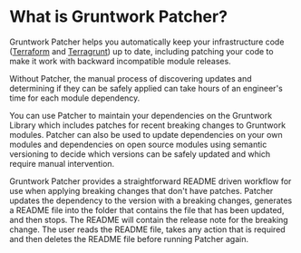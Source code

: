 # What is Gruntwork Patcher?

Gruntwork Patcher helps you automatically keep your infrastructure code ([Terraform](https://www.terraform.io/) and [Terragrunt](https://terragrunt.gruntwork.io/)) up to date, including patching your code to make it work with backward incompatible module releases.

Without Patcher, the manual process of discovering updates and determining if they can be safely applied can take hours of an engineer's time for each module dependency.

You can use Patcher to maintain your dependencies on the Gruntwork Library which includes patches for recent breaking changes to Gruntwork modules. Patcher can also be used to update dependencies on your own modules and dependencies on open source modules using semantic versioning to decide which versions can be safely updated and which require manual intervention.

Gruntwork Patcher provides a straightforward README driven workflow for use when applying breaking changes that don't have patches. Patcher updates the dependency to the version with a breaking changes, generates a README file into the folder that contains the file that has been updated, and then stops. The README will contain the release note for the breaking change. The user reads the README file, takes any action that is required and then deletes the README file before running Patcher again.


<!-- ##DOCS-SOURCER-START
{
  "sourcePlugin": "local-copier",
  "hash": "668d3f89f01f72d1ebb09fa5c9463714"
}
##DOCS-SOURCER-END -->
